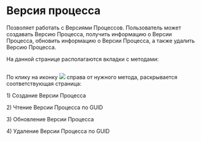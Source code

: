 # Версия процесса

Позволяет работать с Версиями Процессов. Пользователь может создавать Версию Процесса, получить информацию о Версии Процесса, обновить информацию о Версии Процесса, а также удалить Версию Процесса.

На данной странице располагаются вкладки с методами:

<figure><img src="https://lh7-rt.googleusercontent.com/docsz/AD_4nXexyrH3J8jKygM9_2kQlyoNJ94fPxgXYj4wyr8_q8lIcKuOdz4mHI7rXKh3HK4nmIhtxpInF-0012ePmYXQ5NKKKeeMwxUQR5JeR7arOPzwmPMcbY8pnH4JF3QYvmY_U9R2dGWJqw?key=o0FHaGHt8wdv-FpDKfCXmTRa" alt=""><figcaption></figcaption></figure>

По клику на иконку ![](https://lh7-rt.googleusercontent.com/docsz/AD_4nXdLSwPtQVC_CWGdJC5sEIG5IjqYoWO9lCnhZ0CxghJ7fnAhGpOJAOU_9RG0IbhEXrTZ01b-i7_bQZY8w6XyFfuoFjSweEl4P5YaE-KaYeqgqS6Af9ZW46VoBYYf67s1cHfEzyzA_A?key=o0FHaGHt8wdv-FpDKfCXmTRa) справа от нужного метода, раскрывается соответствующая страница:

1\) Создание Версии Процесса

2\) Чтение Версии Процесса по GUID

3\) Обновление Версии Процесса

4\) Удаление Версии Процесса по GUID
